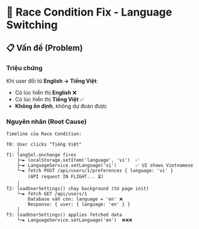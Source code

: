 # 🐛 Race Condition Fix - Language Switching

## 📋 Vấn đề (Problem)

### Triệu chứng
Khi user đổi từ **English → Tiếng Việt**:
- Có lúc hiển thị **English** ❌
- Có lúc hiển thị **Tiếng Việt** ✅
- **Không ổn định**, không dự đoán được

### Nguyên nhân (Root Cause)

```
Timeline của Race Condition:

T0: User clicks "Tiếng Việt"
    │
T1: langSel.onchange fires
    ├─► localStorage.setItem('language', 'vi')  ✅
    ├─► LanguageService.setLanguage('vi')       ✅ UI shows Vietnamese
    └─► fetch POST /api/users/1/preferences { language: 'vi' }
        (API request IN FLIGHT... ⏳)
    │
T2: loadUserSettings() chạy background (từ page init)
    └─► fetch GET /api/users/1
        Database vẫn còn: language = 'en' ❌
        Response: { user: { language: 'en' } }
    │
T3: loadUserSettings() applies fetched data
    └─► LanguageService.setLanguage('en')  ❌❌❌
        